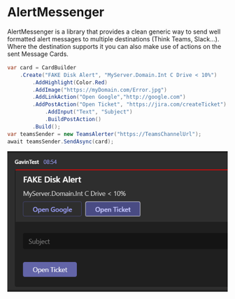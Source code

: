 # AlertMessenger
AlertMessenger is a library that provides a clean generic way to send well formatted alert messages to multiple destinations (Think Teams, Slack...). Where the destination supports it you can also make use of actions on the sent Message Cards.



```c#
var card = CardBuilder
    .Create("FAKE Disk Alert", "MyServer.Domain.Int C Drive < 10%")
        .AddHighlight(Color.Red)
        .AddImage("https://myDomain.com/Error.jpg")
        .AddLinkAction("Open Google","http://google.com")
        .AddPostAction("Open Ticket", "https://jira.com/createTicket")
            .AddInput("Text", "Subject")    
            .BuildPostAction()
        .Build();
var teamsSender = new TeamsAlerter("https://TeamsChannelUrl");
await teamsSender.SendAsync(card);
```

![Screenshot of Teams Message](sample.png)